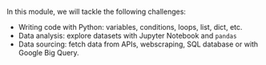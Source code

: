 In this module, we will tackle the following challenges:

- Writing code with Python: variables, conditions, loops, list, dict, etc.
- Data analysis: explore datasets with Jupyter Notebook and `pandas`
- Data sourcing: fetch data from APIs, webscraping, SQL database or with Google Big Query.
